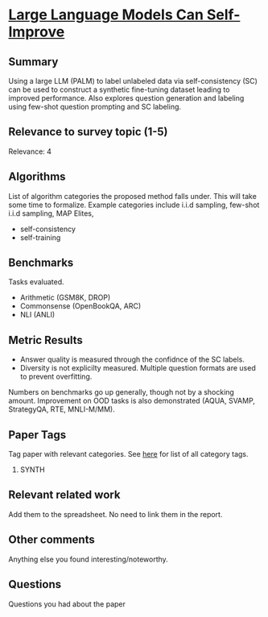 # [Large Language Models Can Self-Improve](https://arxiv.org/abs/2210.11610)

## Summary

Using a large LLM (PALM) to label unlabeled data via self-consistency (SC) can be used to construct a synthetic fine-tuning dataset leading to improved performance. Also explores question generation and labeling using few-shot question prompting and SC labeling.

## Relevance to survey topic (1-5)

Relevance: 4

## Algorithms

List of algorithm categories the proposed method falls under. This will take some time to formalize. Example categories include i.i.d sampling, few-shot i.i.d sampling, MAP Elites, 

- self-consistency
- self-training

## Benchmarks

Tasks evaluated.

- Arithmetic (GSM8K, DROP)
- Commonsense (OpenBookQA, ARC)
- NLI (ANLI)

## Metric Results

- Answer quality is measured through the confidnce of the SC labels.
- Diversity is not explicilty measured. Multiple question formats are used to prevent overfitting.

Numbers on benchmarks go up generally, though not by a shocking amount. Improvement on OOD tasks is also demonstrated (AQUA, SVAMP, StrategyQA, RTE, MNLI-M/MM).

## Paper Tags

Tag paper with relevant categories. See [here](https://github.com/Dahoas/QDSyntheticData/blob/main/papers/categories.json) for list of all category tags.

1. SYNTH

## Relevant related work

Add them to the spreadsheet. No need to link them in the report.

## Other comments

Anything else you found interesting/noteworthy.

## Questions

Questions you had about the paper

